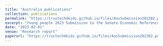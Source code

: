 ```yaml
---
title: "Australia publications"
collection: publications
permalink: "https://trustech4kids.github.io/files/AusSubmission202302.pdf"
excerpt: "Young people 2023 Submission to the Senate Economic Reference Committee’s investigation into the Influence of International Digital Platforms"
date: "2023-02-01"
venue: "Research report"
paperurl: "https://trustech4kids.github.io/files/AusSubmission202302.pdf"
---
```

